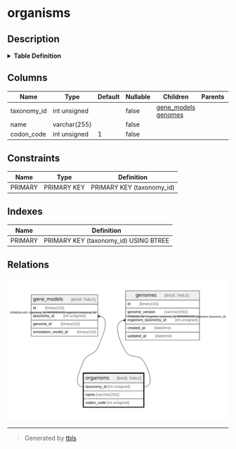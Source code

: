 # organisms

## Description

<details>
<summary><strong>Table Definition</strong></summary>

```sql
CREATE TABLE `organisms` (
  `taxonomy_id` int unsigned NOT NULL,
  `name` varchar(255) NOT NULL,
  `codon_code` int unsigned NOT NULL DEFAULT '1',
  PRIMARY KEY (`taxonomy_id`)
) ENGINE=InnoDB DEFAULT CHARSET=utf8mb4 COLLATE=utf8mb4_0900_ai_ci
```

</details>

## Columns

| Name        | Type         | Default | Nullable | Children                                            | Parents | Comment |
| ----------- | ------------ | ------- | -------- | --------------------------------------------------- | ------- | ------- |
| taxonomy_id | int unsigned |         | false    | [gene_models](gene_models.md) [genomes](genomes.md) |         |         |
| name        | varchar(255) |         | false    |                                                     |         |         |
| codon_code  | int unsigned | 1       | false    |                                                     |         |         |

## Constraints

| Name    | Type        | Definition                |
| ------- | ----------- | ------------------------- |
| PRIMARY | PRIMARY KEY | PRIMARY KEY (taxonomy_id) |

## Indexes

| Name    | Definition                            |
| ------- | ------------------------------------- |
| PRIMARY | PRIMARY KEY (taxonomy_id) USING BTREE |

## Relations

![er](organisms.svg)

---

> Generated by [tbls](https://github.com/k1LoW/tbls)
